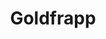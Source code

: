 ---
title: "Goldfrapp"
summary: "Goldfrapp are an English electronic music duo from London, formed in 1999. The duo consists of Alison Goldfrapp and Will Gregory .
Despite favourable reviews and a short-listing for the Mercury Prize, their 2000 début studio album Felt Mountain did not chart highly. Goldfrapp's second album Black Cherry, which incorporated glam rock and synth-pop sounds into their music, was released in 2003. The album influenced the same dance-oriented sound of their third album Supernature. Supernature took Goldfrapp's work further into dance music, and enjoyed international chart success. The album produced three number-one US dance singles, and was nominated for Best Electronic/Dance Album at the 49th Grammy Awards.Their fourth album Seventh Tree placed a greater emphasis on ambient and downtempo music, drawing inspiration from nature and paganism, while their fifth album, Head First, found the group exploring 1980s-influenced synth-pop. Head First also earned the duo their second Grammy Award nomination for Best Electronic/Dance Album in 2010. Goldfrapp released their critically acclaimed sixth studio album, the folktronica-influenced Tales of Us, in September 2013. Goldfrapp released their seventh studio album, Silver Eye, in March 2017, which debuted at number six on the UK Albums Chart."
slug: "goldfrapp"
image: "goldfrapp.jpg"
apple_music_artist_url: "https://music.apple.com/gb/artist/goldfrapp/20135455"
wikipedia_url: "https://en.wikipedia.org/wiki/Goldfrapp"
---